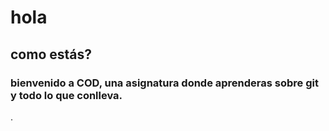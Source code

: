 # hola
## como estás?
### bienvenido a COD, una asignatura donde aprenderas sobre git y todo lo que conlleva.  

.